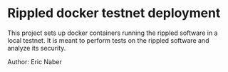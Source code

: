 # Rippled docker testnet deployment
This project sets up docker containers running the rippled software in a local testnet.
It is meant to perform tests on the rippled software and analyze its security.

Author: Eric Naber
